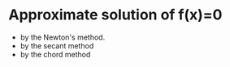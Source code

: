 # Approximate solution of f(x)=0 
* by the Newton's method.
* by the secant method
* by the chord method